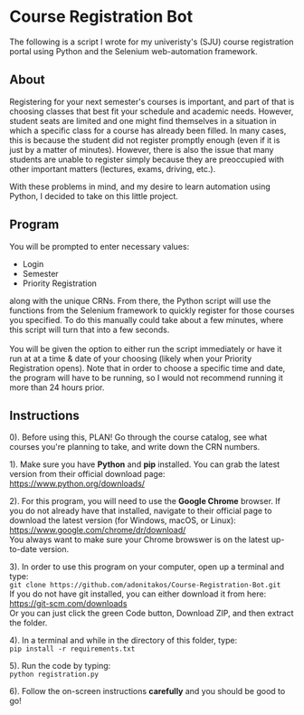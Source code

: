 # Course Registration Bot
The following is a script I wrote for my univeristy's (SJU) course registration
portal using Python and the Selenium web-automation framework.

## About
Registering for your next semester's courses is important, and part of that is choosing classes that best fit your schedule and academic needs. However, student seats are limited and one might find themselves in a situation in which a specific class for a course has already been filled. In many cases, this is because the student did not register promptly enough (even if it is just by a matter of minutes). However, there is also the issue that many students are unable to register simply because they are preoccupied with other important matters (lectures, exams, driving, etc.). <br>

With these problems in mind, and my desire to learn automation using Python, I decided to take on this little project.

## Program
You will be prompted to enter necessary values:
 - Login
 - Semester
 - Priority Registration

along with the unique CRNs. From there, the Python script will use the functions from the Selenium framework to quickly register for those courses you specified. To do this manually could take about a few minutes, where this script will turn that into a few seconds. <br><br>
You will be given the option to either run the script immediately or have it run at at a time & date of your choosing (likely when your Priority Registration opens). Note that in order to choose a specific time and date, the program will have to be running, so I would not recommend running it more than 24 hours prior.

## Instructions
0). Before using this, PLAN! Go through the course catalog, see what courses you're planning to take, and write down the CRN numbers.

1). Make sure you have **Python** and **pip** installed. You can grab the latest version from
their official download page: <br />
https://www.python.org/downloads/

2). For this program, you will need to use the **Google Chrome** browser. If you do not already have that installed, navigate to their official page to download the latest version (for Windows, macOS, or Linux): <br />
https://www.google.com/chrome/dr/download/ <br />
You always want to make sure your Chrome browswer is on the latest up-to-date version.

3). In order to use this program on your computer, open up a terminal and type: <br>
`git clone https://github.com/adonitakos/Course-Registration-Bot.git` <br />
If you do not have git installed, you can either download it from here: https://git-scm.com/downloads <br />
Or you can just click the green Code button, Download ZIP, and then extract the folder.

4). In a terminal and while in the directory of this folder, type: <br>
`pip install -r requirements.txt`

5). Run the code by typing: <br />
`python registration.py`

6). Follow the on-screen instructions **carefully** and you should be good to go!
